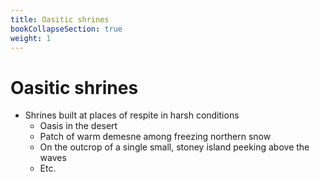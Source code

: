 ```yaml
---
title: Oasitic shrines
bookCollapseSection: true
weight: 1
---
```


# Oasitic shrines

- Shrines built at places of respite in harsh conditions
  - Oasis in the desert
  - Patch of warm demesne among freezing northern snow
  - On the outcrop of a single small, stoney island peeking above the waves
  - Etc.
